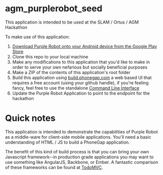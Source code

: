 agm_purplerobot_seed
====================

This application is intended to be used at the SLAM / Ortus / AGM Hackathon

To make use of this application:

1. [Download Purple Robot onto your Android device from the Google Play Store](https://play.google.com/store/apps/details?id=edu.northwestern.cbits.purple_robot_manager)
2. Clone this repo to your local machine
3. Make any modifications to this application that you'd like to make in order to serve your own nefarious but socially beneficial purposes
4. Make a ZIP of the contents of this application's root folder
5. Build this application using [build.phonegap.com](build.phonegap.com) a web based UI that requires a free account (using your github handle), if you're feeling fancy, feel free to use the standalone [Command Line Interface](https://cordova.apache.org/docs/en/3.0.0/guide_cli_index.md.html)
6. Update the Purple Robot Application to point to the endpoint for the hackathon


Quick notes
===========

This application is intended to demonstrate the capabilities of Purple Robot as a middle-ware for client-side mobile applications.
You'll need a basic understanding of HTML / JS to build a PhoneGap application.

The benefit of this kind of build process is that you can bring your own Javascript framework--in production grade applications you may want to use something like AngularJS, Backbone, or Ember. A fantastic comparison of these frameworks can be found at [TodoMVC](http://todomvc.com/).
